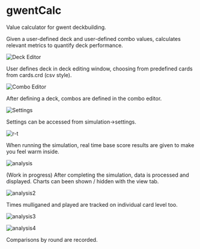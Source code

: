 # gwentCalc
Value calculator for gwent deckbuilding.

Given a user-defined deck and user-defined combo values, calculates relevant metrics to quantify deck performance.

![Deck Editor](https://cdn.discordapp.com/attachments/97095214153338880/547664299993202729/unknown.png?raw=true "Deck Editor")

User defines deck in deck editing window, choosing from predefined cards from cards.crd (csv style).

![Combo Editor](https://cdn.discordapp.com/attachments/97095214153338880/547664413419896843/unknown.png?raw=true "Combo Editor")

After defining a deck, combos are defined in the combo editor.

![Settings](https://cdn.discordapp.com/attachments/97095214153338880/547664347590164491/unknown.png?raw=true "Settings")

Settings can be accessed from simulation->settings.

![r-t](https://cdn.discordapp.com/attachments/97095214153338880/547664461490683904/unknown.png?raw=true "r-t")

When running the simulation, real time base score results are given to make you feel warm inside.

![analysis](https://cdn.discordapp.com/attachments/97095214153338880/547664706505146390/unknown.png?raw=true "analysis")

(Work in progress) After completing the simulation, data is processed and displayed.  Charts can been shown / hidden with the view tab.

![analysis2](https://cdn.discordapp.com/attachments/97095214153338880/547664495506489377/unknown.png?raw=true "analysis")

Times mulliganed and played are tracked on individual card level too.

![analysis3](https://i.imgur.com/XG2a8oj.png?raw=true "analysis")

![analysis4](https://i.imgur.com/m3TBtJY.png?raw=true "analysis")

Comparisons by round are recorded.
